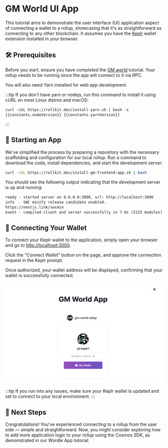 <!-- markdownlint-disable MD033 -->
<script setup>
import constants from '../.vitepress/constants/constants.js'
</script>

#  GM World UI App

This tutorial aims to demonstrate the user interface (UI) application aspect of connecting a wallet to a rollup, showcasing that it's as straightforward as connecting to any other blockchain. It assumes you have the [Keplr](https://www.keplr.app/) wallet extension installed in your browser.

## 🛠 Prerequisites

Before you start, ensure you have completed the [GM world](/tutorials/gm-world) tutorial. Your rollup needs to be running since the app will connect to it via RPC.

You will also need Yarn installed for web app development.

:::tip
If you don't have yarn or nodejs, run this command to install it using cURL on most Linux distros and macOS:

```bash-vue
curl -sSL https://rollkit.dev/install-yarn.sh | bash -s {{constants.nodeVersion}} {{constants.yarnVersion}}
```
:::

## 🚀 Starting an App

We've simplified the process by preparing a repository with the necessary scaffolding and configuration for our local rollup. Run a command to download the code, install dependencies, and start the development server:

```bash
curl -sSL https://rollkit.dev/install-gm-frontend-app.sh | bash
```

You should see the following output indicating that the development server is up and running:
```
ready - started server on 0.0.0.0:3000, url: http://localhost:3000
info  - SWC minify release candidate enabled. https://nextjs.link/swcmin
event - compiled client and server successfully in 7.8s (2225 modules)
```

## 🔗 Connecting Your Wallet

To connect your Keplr wallet to the application, simply open your browser and go to [http://localhost:3000](https://localhost:3000).

Click the "Connect Wallet" button on the page, and approve the connection request in the Keplr prompt.

Once authorized, your wallet address will be displayed, confirming that your wallet is successfully connected.

![gm-world-frontend-connected](/public/img/gm-world-frontend-wallet-connected.png)

:::tip
If you run into any issues, make sure your Keplr wallet is updated and set to connect to your local environment.
:::

## 🎉 Next Steps

Congratulations! You've experienced connecting to a rollup from the user side — simple and straightforward. Now, you might consider exploring how to add more application logic to your rollup using the Cosmos SDK, as demonstrated in our Wordle App tutorial.

